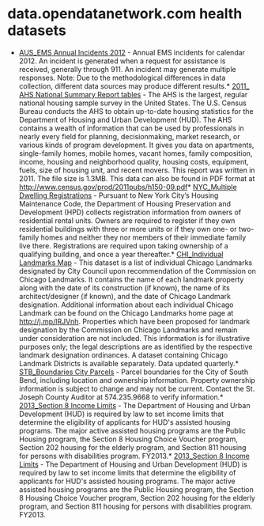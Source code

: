 # data.opendatanetwork.com health datasets
* [AUS_EMS Annual Incidents 2012](https://data.opendatanetwork.com/d/ug8w-seeg) - Annual EMS incidents for calendar 2012. An incident is generated when a request for assistance is received, generally through 911. An incident may generate multiple responses. Note: Due to the methodological differences in data collection, different data sources may produce different results.* [2011_ AHS National Summary Report tables](https://data.opendatanetwork.com/d/kb4n-hin9) - The AHS is the largest, regular national housing sample survey in the United States. The U.S. Census Bureau conducts the AHS to obtain up-to-date housing statistics for the Department of Housing and Urban Development (HUD). The AHS contains a wealth of information that can be used by professionals in nearly every field for planning, decisionmaking, market research, or various kinds of program development. It gives you data on apartments, single-family homes, mobile homes, vacant homes, family composition, income, housing and neighborhood quality, housing costs, equipment, fuels, size of housing unit, and recent movers. This report was written in 2011. The file size is 1.3MB. This data can also be found in PDF format at http://www.census.gov/prod/2011pubs/h150-09.pdf* [NYC_Multiple Dwelling Registrations](https://data.opendatanetwork.com/d/m9p6-qjq3) - Pursuant to New York City’s Housing Maintenance Code, the Department of Housing Preservation and Development (HPD) collects registration information from owners of residential rental units. Owners are required to register if they own residential buildings with three or more units or if they own one- or two-family homes and neither they nor members of their immediate family live there. Registrations are required upon taking ownership of a qualifying building, and once a year thereafter.* [CHI_Individual Landmarks Map](https://data.opendatanetwork.com/d/gcgm-htka) - This dataset is a list of individual Chicago Landmarks designated by City Council upon recommendation of the Commission on Chicago Landmarks. It contains the name of each landmark property along with the date of its construction (if known), the name of its architect/designer (if known), and the date of Chicago Landmark designation. Additional information about each individual Chicago Landmark can be found on the Chicago Landmarks home page at http://j.mp/lRJVnh. Properties which have been proposed for landmark designation by the Commission on Chicago Landmarks and remain under consideration are not included. This information is for illustrative purposes only; the legal descriptions are as identified by the respective landmark designation ordinances. A dataset containing Chicago Landmark Districts is available separately. Data updated quarterly.* [STB_Boundaries City Parcels](https://data.opendatanetwork.com/d/9uqp-xndp) - Parcel boundaries for the City of South Bend, including location and ownership information. Property ownership information is subject to change and may not be current. Contact the St. Joseph County Auditor at 574.235.9668 to verify information.* [2013_Section 8 Income Limits](https://data.opendatanetwork.com/d/fapf-neir) - The Department of Housing and Urban Development (HUD) is required by law to set
income limits that determine the eligibility of applicants for HUD's assisted housing programs. The major active assisted housing programs are the Public Housing program, the Section 8 Housing Choice Voucher program, Section 202 housing for the elderly program, and Section 811 housing for persons with disabilities program. FY2013.* [2013_Section 8 Income Limits](https://data.opendatanetwork.com/d/fapf-neir) - The Department of Housing and Urban Development (HUD) is required by law to set
income limits that determine the eligibility of applicants for HUD's assisted housing programs. The major active assisted housing programs are the Public Housing program, the Section 8 Housing Choice Voucher program, Section 202 housing for the elderly program, and Section 811 housing for persons with disabilities program. FY2013.